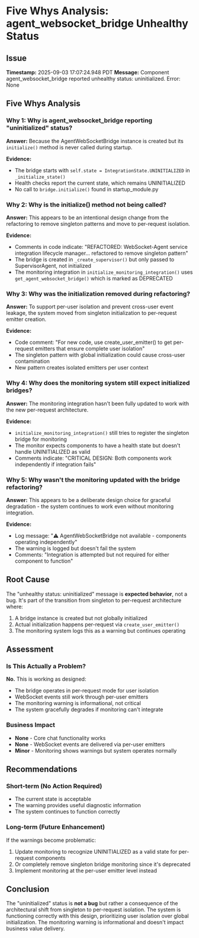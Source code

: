 # Five Whys Analysis: agent_websocket_bridge Unhealthy Status

## Issue
**Timestamp:** 2025-09-03 17:07:24.948 PDT
**Message:** Component agent_websocket_bridge reported unhealthy status: uninitialized. Error: None

## Five Whys Analysis

### Why 1: Why is agent_websocket_bridge reporting "uninitialized" status?
**Answer:** Because the AgentWebSocketBridge instance is created but its `initialize()` method is never called during startup.

**Evidence:**
- The bridge starts with `self.state = IntegrationState.UNINITIALIZED` in `_initialize_state()`
- Health checks report the current state, which remains UNINITIALIZED
- No call to `bridge.initialize()` found in startup_module.py

### Why 2: Why is the initialize() method not being called?
**Answer:** This appears to be an intentional design change from the refactoring to remove singleton patterns and move to per-request isolation.

**Evidence:**
- Comments in code indicate: "REFACTORED: WebSocket-Agent service integration lifecycle manager... refactored to remove singleton pattern"
- The bridge is created in `_create_supervisor()` but only passed to SupervisorAgent, not initialized
- The monitoring integration in `initialize_monitoring_integration()` uses `get_agent_websocket_bridge()` which is marked as DEPRECATED

### Why 3: Why was the initialization removed during refactoring?
**Answer:** To support per-user isolation and prevent cross-user event leakage, the system moved from singleton initialization to per-request emitter creation.

**Evidence:**
- Code comment: "For new code, use create_user_emitter() to get per-request emitters that ensure complete user isolation"
- The singleton pattern with global initialization could cause cross-user contamination
- New pattern creates isolated emitters per user context

### Why 4: Why does the monitoring system still expect initialized bridges?
**Answer:** The monitoring integration hasn't been fully updated to work with the new per-request architecture.

**Evidence:**
- `initialize_monitoring_integration()` still tries to register the singleton bridge for monitoring
- The monitor expects components to have a health state but doesn't handle UNINITIALIZED as valid
- Comments indicate: "CRITICAL DESIGN: Both components work independently if integration fails"

### Why 5: Why wasn't the monitoring updated with the bridge refactoring?
**Answer:** This appears to be a deliberate design choice for graceful degradation - the system continues to work even without monitoring integration.

**Evidence:**
- Log message: "⚠️ AgentWebSocketBridge not available - components operating independently"
- The warning is logged but doesn't fail the system
- Comments: "Integration is attempted but not required for either component to function"

## Root Cause
The "unhealthy status: uninitialized" message is **expected behavior**, not a bug. It's part of the transition from singleton to per-request architecture where:
1. A bridge instance is created but not globally initialized
2. Actual initialization happens per-request via `create_user_emitter()`
3. The monitoring system logs this as a warning but continues operating

## Assessment

### Is This Actually a Problem?
**No.** This is working as designed:
- The bridge operates in per-request mode for user isolation
- WebSocket events still work through per-user emitters
- The monitoring warning is informational, not critical
- The system gracefully degrades if monitoring can't integrate

### Business Impact
- **None** - Core chat functionality works
- **None** - WebSocket events are delivered via per-user emitters
- **Minor** - Monitoring shows warnings but system operates normally

## Recommendations

### Short-term (No Action Required)
- The current state is acceptable
- The warning provides useful diagnostic information
- The system continues to function correctly

### Long-term (Future Enhancement)
If the warnings become problematic:
1. Update monitoring to recognize UNINITIALIZED as a valid state for per-request components
2. Or completely remove singleton bridge monitoring since it's deprecated
3. Implement monitoring at the per-user emitter level instead

## Conclusion
The "uninitialized" status is **not a bug** but rather a consequence of the architectural shift from singleton to per-request isolation. The system is functioning correctly with this design, prioritizing user isolation over global initialization. The monitoring warning is informational and doesn't impact business value delivery.